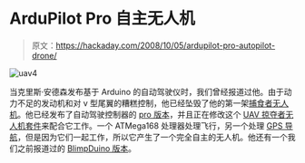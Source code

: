 # ArduPilot Pro 自主无人机

> 原文：<https://hackaday.com/2008/10/05/ardupilot-pro-autopilot-drone/>

![](img/45d0695ae59ffcdb68e4c56b0b13daef.png "uav4")

当克里斯·安德森发布基于 Arduino 的自动驾驶仪时，我们曾经报道过他。由于动力不足的发动机和对 v 型尾翼的糟糕控制，他已经坠毁了他的第一架[捕食者无人机](http://diydrones.com/profiles/blog/show?id=705844%3ABlogPost%3A787)。他已经发布了自动驾驶控制器的 [pro 版本](http://diydrones.com/profiles/blog/show?id=705844%3ABlogPost%3A44813)，并且正在修改这个 [UAV 掠夺者无人机套件](http://www.nitroplanes.com/4eluavrqprra.html)来配合它工作。一个 ATMega168 处理器处理飞行，另一个处理 [GPS 导航](http://www.mahalo.com/GPS "GPS - Mahalo")，但是因为它们一起工作，所以它产生了一个完全自主的无人机。他还有一个我们之前报道过的 [BlimpDuino 版本](http://hackaday.com/2008/03/04/arduino-blimp/)。